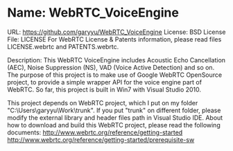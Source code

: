 Name: WebRTC_VoiceEngine
========================
URL: https://github.com/garyyu/WebRTC_VoiceEngine
License: BSD
License File: LICENSE
For WebRTC License & Patents information, please read files LICENSE.webrtc and PATENTS.webrtc.

Description:
This WebRTC VoiceEngine includes Acoustic Echo Cancellation (AEC), Noise Suppression (NS), VAD (Voice Active Detection) and so on.
The purpose of this project is to make use of Google WebRTC OpenSource project, to provide a simple wrapper API for the voice engine part of WebRTC.
So far, this project is built in Win7 with Visual Studio 2010.

This project depends on WebRTC project, which I put on my folder "C:\Users\garyyu\Work\trunk". If you put "trunk" on different folder, please modify the external library and header files path in Visual Studio IDE. About how to download and build this WebRTC project, please read the following documents:
	http://www.webrtc.org/reference/getting-started
	http://www.webrtc.org/reference/getting-started/prerequisite-sw





